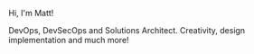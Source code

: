 Hi, I'm Matt!

DevOps, DevSecOps and Solutions Architect.
Creativity, design implementation and much more!
